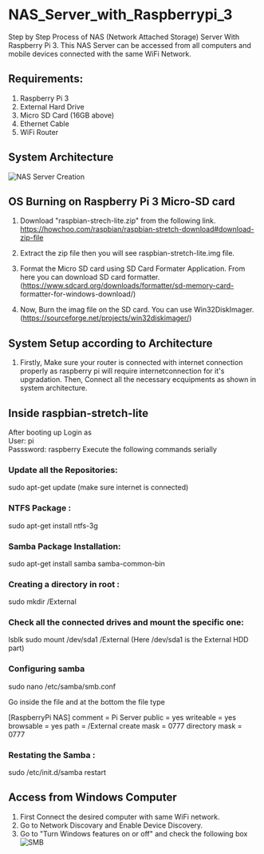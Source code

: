 # NAS_Server_with_Raspberrypi_3
Step by Step Process of NAS (Network Attached Storage) Server With Raspberry Pi 3.
This NAS Server can be accessed from all computers and mobile devices connected with the same WiFi Network.

## Requirements:
1. Raspberry Pi 3
2. External Hard Drive
3. Micro SD Card (16GB above)
4. Ethernet Cable
5. WiFi Router

## System Architecture
![NAS Server Creation](https://user-images.githubusercontent.com/28311232/236661027-b13baeed-c699-426f-836e-fbfa2fd419f7.png)


## OS Burning on Raspberry Pi 3 Micro-SD card

1.   Download "raspbian-strech-lite.zip" from the following link.   
     https://howchoo.com/raspbian/raspbian-stretch-download#download-zip-file
     
2.   Extract the zip file then you will see  raspbian-stretch-lite.img  file.

3.   Format the Micro SD card using SD Card Formater Application. From here you can download SD card formatter.
     (https://www.sdcard.org/downloads/formatter/sd-memory-card-  formatter-for-windows-download/)
     
4.   Now, Burn the imag file on the SD card. You can use Win32DiskImager. (https://sourceforge.net/projects/win32diskimager/)


## System Setup according to Architecture

1.  Firstly, Make sure your router is connected with internet connection properly as raspberry pi will require internetconnection for it's upgradation. 
    Then, Connect all the necessary ecquipments as shown in system architecture.
    

##  Inside raspbian-stretch-lite 

After booting up Login  as  
     User:  pi  
     Passsword: raspberry
Execute the following commands serially 

### Update all the Repositories:
sudo apt-get update   (make sure internet is connected)

### NTFS Package :
sudo apt-get install ntfs-3g

### Samba Package Installation:
sudo apt-get install samba samba-common-bin


### Creating a directory in root :
sudo mkdir /External

### Check all the connected drives and mount the specific one:
lsblk
sudo mount /dev/sda1 /External    (Here /dev/sda1 is the External HDD part)

### Configuring samba 
sudo nano /etc/samba/smb.conf
 
Go inside the file and at the bottom the file type 


[RaspberryPi NAS]
comment = Pi Server
public = yes
writeable = yes
browsable = yes
path = /External
create mask = 0777
directory mask = 0777
     
### Restating the Samba :
sudo /etc/init.d/samba restart


## Access from Windows Computer

1. First Connect the desired computer with same WiFi network.
2. Go to Network Discovary and Enable Device Discovery.
3. Go to  "Turn Windows features on or off" and check the following box
![SMB](https://user-images.githubusercontent.com/28311232/236664246-fe01249e-74be-45d1-bc55-7a79c4b73647.png)


